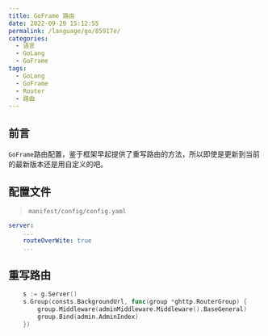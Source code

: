 ```yaml
---
title: GoFrame 路由
date: 2022-09-20 15:12:55
permalink: /language/go/85917e/
categories:
  - 语言
  - GoLang
  - GoFrame
tags:
  - GoLang
  - GoFrame
  - Router
  - 路由
---
```


## 前言

`GoFrame`路由配置，鉴于框架早起提供了重写路由的方法，所以即使是更新到当前的最新版本还是用自定义的吧。

<!-- more -->

## 配置文件

> `manifest/config/config.yaml`

``` yaml
server:
    ...
    routeOverWite: true
    ...
```

## 重写路由

``` go
	s := g.Server()
	s.Group(consts.BackgroundUrl, func(group *ghttp.RouterGroup) {
		group.Middleware(adminMiddleware.Middleware().BaseGeneral)
		group.Bind(admin.AdminIndex)
	})
```
